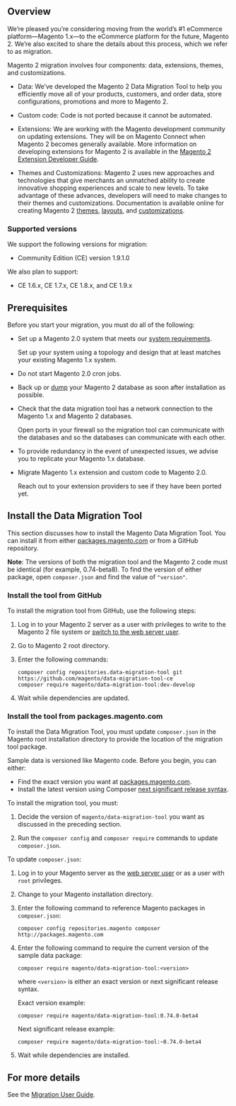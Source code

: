 ## Overview
We’re pleased you’re considering moving from the world’s #1 eCommerce platform—Magento 1.x—to the eCommerce platform for the future, Magento 2. We’re also excited to share the details about this process, which we refer to as migration.

Magento 2 migration involves four components: data, extensions, themes, and customizations. 

*	Data: We’ve developed the Magento 2 Data Migration Tool to help you efficiently move all of your products, customers, and order data, store configurations, promotions and more to Magento 2. 

*	Custom code: Code is not ported because it cannot be automated.

*	Extensions: We are working with the Magento development community on updating extensions. They will be on Magento Connect when Magento 2 becomes generally available. More information on developing extensions for Magento 2 is available in the <a href="http://devdocs.magento.com/guides/v1.0/extension-dev-guide/bk-extension-dev-guide.html">Magento 2 Extension Developer Guide</a>.

*	Themes and Customizations: Magento 2 uses new approaches and technologies that give merchants an unmatched ability to create innovative shopping experiences and scale to new levels. To take advantage of these advances, developers will need to make changes to their themes and customizations. Documentation is available online for creating Magento 2 <a href="http://devdocs.magento.com/guides/v1.0/frontend-dev-guide/themes/theme-general.html">themes</a>, <a href="http://devdocs.magento.com/guides/v1.0/frontend-dev-guide/layouts/layout-overview.html">layouts</a>, and <a href="http://devdocs.magento.com/guides/v1.0/frontend-dev-guide/layouts/xml-manage.html">customizations</a>.

### Supported versions
We support the following versions for migration:

*	Community Edition (CE) version 1.9.1.0 

We also plan to support:

*  CE 1.6.x, CE 1.7.x, CE 1.8.x, and CE 1.9.x

## Prerequisites
Before you start your migration, you must do all of the following:

*	Set up a Magento 2.0 system that meets our <a href="http://devdocs.magento.com/guides/v1.0/install-gde/system-requirements.html">system requirements</a>.

	Set up your system using a topology and design that at least matches your existing Magento 1.x system.

*	Do not start Magento 2.0 cron jobs.

*	Back up or <a href="https://dev.mysql.com/doc/refman/5.1/en/mysqldump.html">dump</a> your Magento 2 database as soon after installation as possible.

*	Check that the data migration tool has a network connection to the Magento 1.x and Magento 2 databases.

	Open ports in your firewall so the migration tool can communicate with the databases and so the databases can communicate with each other.

*	To provide redundancy in the event of unexpected issues, we advise you to replicate your Magento 1.x database.

*	Migrate Magento 1.x extension and custom code to Magento 2.0.

	Reach out to your extension providers to see if they have been ported yet.

## Install the Data Migration Tool
This section discusses how to install the Magento Data Migration Tool. You can install it from either <a href="http://packages.magento.com/#magento/data-migration-tool" target="_blank">packages.magento.com</a> or from a GitHub repository.

**Note**: The versions of both the migration tool and the Magento 2 code must be identical (for example, 0.74-beta8). To find the version of either package, open `composer.json` and find the value of `"version"`.

### Install the tool from GitHub
To install the migration tool from GitHub, use the following steps:

1.	Log in to your Magento 2 server as a user with privileges to write to the Magento 2 file system or <a href="http://devdocs.magento.com/guides/v1.0/install-gde/install/prepare-install.html#install-update-depend-apache">switch to the web server user</a>.
2. Go to Magento 2 root directory.
3.	Enter the following commands:

		composer config repositories.data-migration-tool git https://github.com/magento/data-migration-tool-ce
		composer require magento/data-migration-tool:dev-develop

3.	Wait while dependencies are updated.

### Install the tool from packages.magento.com
To install the Data Migration Tool, you must update `composer.json` in the Magento root installation directory to provide the location of the migration tool package. 

Sample data is versioned like Magento code. Before you begin, you can either:

*	Find the exact version you want at <a href="http://packages.magento.com/#magento/data-migration-tool" target="_blank">packages.magento.com</a>.
*	Install the latest version using Composer <a href="https://getcomposer.org/doc/01-basic-usage.md#next-significant-release-tilde-and-caret-operators-" target="_blank">next significant release syntax</a>.

To install the migration tool, you must:

1.	Decide the version of `magento/data-migration-tool` you want as discussed in the preceding section.

2.	Run the `composer config` and `composer require` commands to update `composer.json`.

To update `composer.json`:

1.	Log in to your Magento server as the <a href="http://devdocs.magento.com/guides/v1.0/install-gde/install/prepare-install.html#install-update-depend-apacheweb">web server user</a> or as a user with `root` privileges.

2.	Change to your Magento installation directory.

7.	Enter the following command to reference Magento packages in `composer.json`:

		composer config repositories.magento composer http://packages.magento.com

8.	Enter the following command to require the current version of the sample data package:

		composer require magento/data-migration-tool:<version>

	where `<version>` is either an exact version or next significant release syntax.

	Exact version example:

		composer require magento/data-migration-tool:0.74.0-beta4

	Next significant release example:

		composer require magento/data-migration-tool:~0.74.0-beta4

9.	Wait while dependencies are installed.

## For more details
See the <a href="http://devdocs.magento.com/guides/v1.0/migration/migration-user-guide.html">Migration User Guide</a>.
